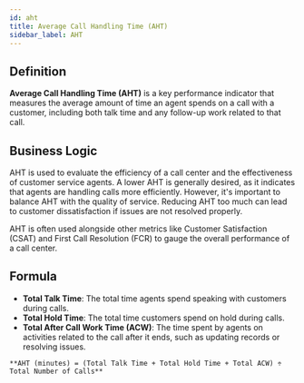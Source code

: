 ```yaml
---
id: aht
title: Average Call Handling Time (AHT)
sidebar_label: AHT
---
```


## Definition

**Average Call Handling Time (AHT)** is a key performance indicator that measures the average amount of time an agent spends on a call with a customer, including both talk time and any follow-up work related to that call.

## Business Logic

AHT is used to evaluate the efficiency of a call center and the effectiveness of customer service agents. A lower AHT is generally desired, as it indicates that agents are handling calls more efficiently. However, it's important to balance AHT with the quality of service. Reducing AHT too much can lead to customer dissatisfaction if issues are not resolved properly.

AHT is often used alongside other metrics like Customer Satisfaction (CSAT) and First Call Resolution (FCR) to gauge the overall performance of a call center.

## Formula

- **Total Talk Time**: The total time agents spend speaking with customers during calls.
- **Total Hold Time**: The total time customers spend on hold during calls.
- **Total After Call Work Time (ACW)**: The time spent by agents on activities related to the call after it ends, such as updating records or resolving issues.

```text
**AHT (minutes) = (Total Talk Time + Total Hold Time + Total ACW) ÷ Total Number of Calls**
```
